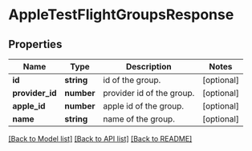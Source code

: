 # AppleTestFlightGroupsResponse

## Properties
Name | Type | Description | Notes
------------ | ------------- | ------------- | -------------
**id** | **string** | id of the group. | [optional] 
**provider_id** | **number** | provider id of the group. | [optional] 
**apple_id** | **number** | apple id of the group. | [optional] 
**name** | **string** | name of the group. | [optional] 

[[Back to Model list]](../README.md#documentation-for-models) [[Back to API list]](../README.md#documentation-for-api-endpoints) [[Back to README]](../README.md)

